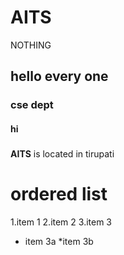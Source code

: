 # AITS
NOTHING
## hello every one
### cse dept
#### hi
#####
**AITS** is located in tirupati
# ordered list
1.item 1 
2.item 2
3.item 3
* item 3a
*item 3b
